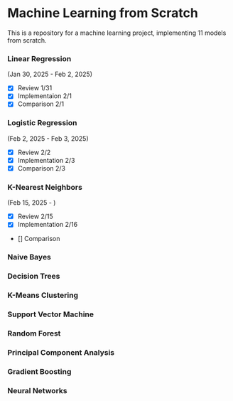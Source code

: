 # Machine Learning from Scratch
This is a repository for a machine learning project, implementing 11 models from scratch.

### Linear Regression
(Jan 30, 2025 - Feb 2, 2025)
- [x] Review 1/31
- [x] Implementaion 2/1
- [x] Comparison 2/1

### Logistic Regression
(Feb 2, 2025 - Feb 3, 2025)
- [x] Review 2/2
- [x] Implementation 2/3
- [x] Comparison 2/3

### K-Nearest Neighbors
(Feb 15, 2025 - )
- [x] Review 2/15
- [x] Implementation 2/16
- [] Comparison 

### Naive Bayes

### Decision Trees

### K-Means Clustering

### Support Vector Machine

### Random Forest

### Principal Component Analysis

### Gradient Boosting

### Neural Networks
